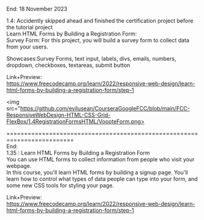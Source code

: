 End: 18 November 2023<br>

1.4: Accidently skipped ahead and finished the certification project before the tutorial project</br>
Learn HTML Forms by Building a Registration Form:<br>
Survey Form: For this project, you will build a survey form to collect data from your users.

Showcases:Survey Forms, text input, labels, divs, emails, numbers, dropdown, checkboxes, textareas, submit button<br>

Link+Preview:<br>
https://www.freecodecamp.org/learn/2022/responsive-web-design/learn-html-forms-by-building-a-registration-form/step-1

<img src="https://github.com/evilusean/CourseraGoogleFCC/blob/main/FCC-ResponsiveWebDesign-HTML-CSS-Grid-FlexBox/1.4RegistrationFormsHTML/VoooteForm.png>

=========================================================================</br>
End: </br>
1.35 : Learn HTML Forms by Building a Registration Form </br>
You can use HTML forms to collect information from people who visit your webpage. </br>
In this course, you'll learn HTML forms by building a signup page. You'll learn how to control what types of data people can type into your form, and some new CSS tools for styling your page.</br>

Link+Preview:<br>
https://www.freecodecamp.org/learn/2022/responsive-web-design/learn-html-forms-by-building-a-registration-form/step-1
